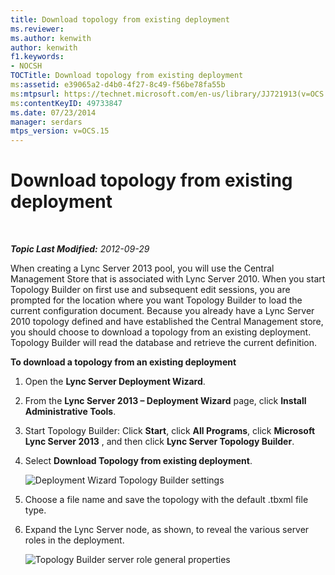 ```yaml
---
title: Download topology from existing deployment
ms.reviewer: 
ms.author: kenwith
author: kenwith
f1.keywords:
- NOCSH
TOCTitle: Download topology from existing deployment
ms:assetid: e39065a2-d4b0-4f27-8c49-f56be78fa55b
ms:mtpsurl: https://technet.microsoft.com/en-us/library/JJ721913(v=OCS.15)
ms:contentKeyID: 49733847
ms.date: 07/23/2014
manager: serdars
mtps_version: v=OCS.15
---
```


<div data-xmlns="http://www.w3.org/1999/xhtml">

<div class="topic" data-xmlns="http://www.w3.org/1999/xhtml" data-msxsl="urn:schemas-microsoft-com:xslt" data-cs="https://msdn.microsoft.com/">

<div data-asp="https://msdn2.microsoft.com/asp">

# Download topology from existing deployment

</div>

<div id="mainSection">

<div id="mainBody">

<span> </span>

_**Topic Last Modified:** 2012-09-29_

When creating a Lync Server 2013 pool, you will use the Central Management Store that is associated with Lync Server 2010. When you start Topology Builder on first use and subsequent edit sessions, you are prompted for the location where you want Topology Builder to load the current configuration document. Because you already have a Lync Server 2010 topology defined and have established the Central Management store, you should choose to download a topology from an existing deployment. Topology Builder will read the database and retrieve the current definition.

**To download a topology from an existing deployment**

1.  Open the **Lync Server Deployment Wizard**.

2.  From the **Lync Server 2013 – Deployment Wizard** page, click **Install Administrative Tools**.

3.  Start Topology Builder: Click **Start**, click **All Programs**, click **Microsoft Lync Server 2013** , and then click **Lync Server Topology Builder**.

4.  Select **Download Topology from existing deployment**.
    
    ![Deployment Wizard Topology Builder settings](images/JJ721913.d5b39fd9-3c13-422e-a06c-25d2568fe781(OCS.15).jpg "Deployment Wizard Topology Builder settings")

5.  Choose a file name and save the topology with the default .tbxml file type.

6.  Expand the Lync Server node, as shown, to reveal the various server roles in the deployment.
    
    ![Topology Builder server role general properties](images/JJ721913.af99ead3-676b-47fd-8369-5a5f9717383f(OCS.15).jpg "Topology Builder server role general properties")

</div>

<span> </span>

</div>

</div>

</div>

